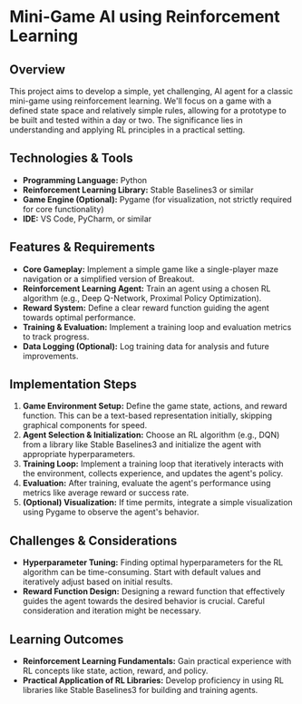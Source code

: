 # Mini-Game AI using Reinforcement Learning

## Overview

This project aims to develop a simple, yet challenging, AI agent for a classic mini-game using reinforcement learning.  We'll focus on a game with a defined state space and relatively simple rules, allowing for a prototype to be built and tested within a day or two. The significance lies in understanding and applying RL principles in a practical setting.


## Technologies & Tools

* **Programming Language:** Python
* **Reinforcement Learning Library:** Stable Baselines3 or similar
* **Game Engine (Optional):** Pygame (for visualization, not strictly required for core functionality)
* **IDE:** VS Code, PyCharm, or similar


## Features & Requirements

- **Core Gameplay:** Implement a simple game like a single-player maze navigation or a simplified version of Breakout.
- **Reinforcement Learning Agent:** Train an agent using a chosen RL algorithm (e.g., Deep Q-Network, Proximal Policy Optimization).
- **Reward System:** Define a clear reward function guiding the agent towards optimal performance.
- **Training & Evaluation:** Implement a training loop and evaluation metrics to track progress.
- **Data Logging (Optional):** Log training data for analysis and future improvements.


## Implementation Steps

1. **Game Environment Setup:** Define the game state, actions, and reward function. This can be a text-based representation initially, skipping graphical components for speed.
2. **Agent Selection & Initialization:** Choose an RL algorithm (e.g., DQN) from a library like Stable Baselines3 and initialize the agent with appropriate hyperparameters.
3. **Training Loop:** Implement a training loop that iteratively interacts with the environment, collects experience, and updates the agent's policy.
4. **Evaluation:** After training, evaluate the agent's performance using metrics like average reward or success rate.
5. **(Optional) Visualization:** If time permits, integrate a simple visualization using Pygame to observe the agent's behavior.


## Challenges & Considerations

- **Hyperparameter Tuning:** Finding optimal hyperparameters for the RL algorithm can be time-consuming.  Start with default values and iteratively adjust based on initial results.
- **Reward Function Design:** Designing a reward function that effectively guides the agent towards the desired behavior is crucial.  Careful consideration and iteration might be necessary.


## Learning Outcomes

- **Reinforcement Learning Fundamentals:** Gain practical experience with RL concepts like state, action, reward, and policy.
- **Practical Application of RL Libraries:** Develop proficiency in using RL libraries like Stable Baselines3 for building and training agents.

